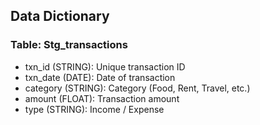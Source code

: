 ## Data Dictionary 

### Table: Stg_transactions

- txn_id (STRING): Unique transaction ID  
- txn_date (DATE): Date of transaction  
- category (STRING): Category (Food, Rent, Travel, etc.)  
- amount (FLOAT): Transaction amount  
- type (STRING): Income / Expense 
